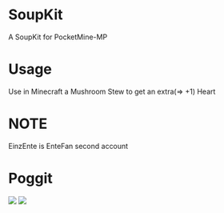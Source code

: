 # SoupKit
A SoupKit for PocketMine-MP

# Usage
Use in Minecraft a Mushroom Stew to get an extra(=> +1) Heart

# NOTE

EinzEnte is EnteFan second account

# Poggit
[![](https://poggit.pmmp.io/shield.state/SoupKit)](https://poggit.pmmp.io/p/SoupKit)
<a href="https://poggit.pmmp.io/p/SoupKit"><img src="https://poggit.pmmp.io/shield.state/SoupKit"></a>
